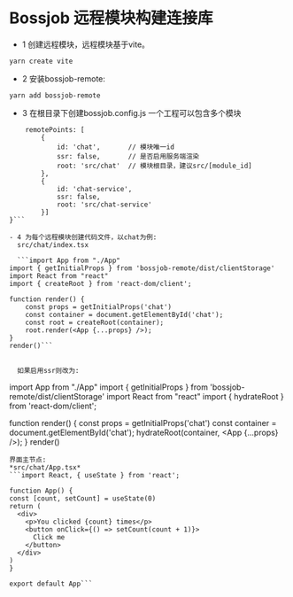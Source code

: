 # Bossjob 远程模块构建连接库

- 1 创建远程模块，远程模块基于vite。
```
yarn create vite
```
- 2 安装bossjob-remote:
```
yarn add bossjob-remote
```
- 3 在根目录下创建bossjob.config.js 一个工程可以包含多个模块
```export default {
    remotePoints: [
        {
            id: 'chat',       // 模块唯一id
            ssr: false,       // 是否启用服务端渲染
            root: 'src/chat'  // 模块根目录，建议src/[module_id]
        },
        {
            id: 'chat-service',
            ssr: false,
            root: 'src/chat-service'
        }]
}```

- 4 为每个远程模块创建代码文件，以chat为例:
  src/chat/index.tsx

  ```import App from "./App"
import { getInitialProps } from 'bossjob-remote/dist/clientStorage'
import React from "react"
import { createRoot } from 'react-dom/client';

function render() {
    const props = getInitialProps('chat')
    const container = document.getElementById('chat');
    const root = createRoot(container);
    root.render(<App {...props} />);
}
render()```


  如果启用ssr则改为:
   ```
import App from "./App"
import { getInitialProps } from 'bossjob-remote/dist/clientStorage'
import React from "react"
import { hydrateRoot } from 'react-dom/client';

function render() {
    const props = getInitialProps('chat')
    const container = document.getElementById('chat');
    hydrateRoot(container, <App {...props} />);
}
render()
  ```
界面主节点:
*src/chat/App.tsx* 
```import React, { useState } from 'react';

function App() {
  const [count, setCount] = useState(0)
  return (
    <div>
      <p>You clicked {count} times</p>
      <button onClick={() => setCount(count + 1)}>
        Click me
      </button>
    </div>
  )
}

export default App```